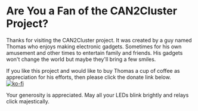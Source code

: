 # Are You a Fan of the CAN2Cluster Project?
Thanks for visiting the CAN2Cluster project. It was created by a guy named Thomas who enjoys making electronic gadgets. 
Sometimes for his own amusement and other times to entertain family and friends. 
His gadgets won't change the world but maybe they'll bring a few smiles.

If you like this project and would like to buy Thomas a cup of coffee as appreciation for his efforts, then please click the donate link below.  
[![ko-fi](https://www.ko-fi.com/img/donate_sm.png)](https://ko-fi.com/E1E2NNLE)

Your generosity is appreciated. May all your LEDs blink brightly and relays click majestically.

